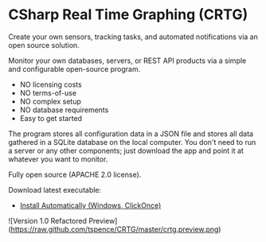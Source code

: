 # CSharp Real Time Graphing (CRTG)

Create your own sensors, tracking tasks, and automated notifications via an open source solution.

Monitor your own databases, servers, or REST API products via a simple and configurable open-source program.
* NO licensing costs
* NO terms-of-use
* NO complex setup
* NO database requirements
* Easy to get started

The program stores all configuration data in a JSON file and stores all data gathered in a SQLite database on the local computer.  You don't need to run a server or any other components; just download the app and point it at whatever you want to monitor.

Fully open source (APACHE 2.0 license).  

Download latest executable:
* <a href="https://raw.github.com/tspence/CRTG/master/Publish/CRTG.UI.application">Install Automatically (Windows, ClickOnce)</a>

![Version 1.0 Refactored Preview]
(https://raw.github.com/tspence/CRTG/master/crtg.preview.png)
